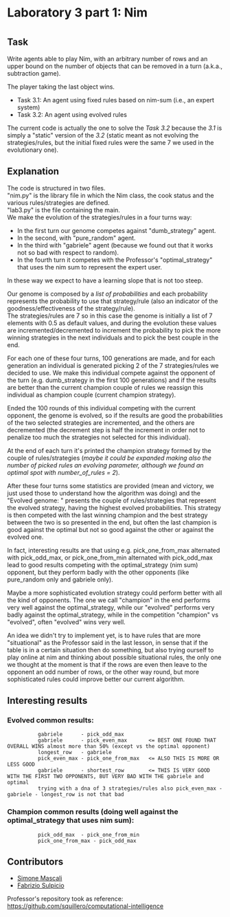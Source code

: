 # Laboratory 3 part 1: Nim
#
## Task

Write agents able to play Nim, with an arbitrary number of rows and an upper bound  on the number of objects that can be removed in a turn (a.k.a., subtraction game).

The player taking the last object wins.

- Task 3.1: An agent using fixed rules based on nim-sum (i.e., an expert system)
- Task 3.2: An agent using evolved rules

The current code is actually the one to solve the _Task 3.2_ because the _3.1_ is simply a "static" version of the _3.2_ (static meant as not evolving the strategies/rules, but the initial fixed rules were the same 7 we used in the evolutionary one).

## Explanation

The code is structured in two files. \
"nim.py" is the library file in which the Nim class, the cook status and the various rules/strategies are defined. \
"lab3.py" is the file containing the main. \
We make the evolution of the strategies/rules in a four turns way:
- In the first turn our genome competes against "dumb_strategy" agent.
- In the second, with "pure_random" agent.
- In the third with "gabriele" agent (because we found out that it works not so bad with respect to random).
- In the fourth turn it competes with the Professor's "optimal_strategy" that uses the nim sum to represent the expert user.

In these way we expect to have a learning slope that is not too steep.

Our genome is composed by a *list of probabilities* and each probability represents the probability to use that strategy/rule (also an indicator of the goodness/effectiveness of the strategy/rule). \
The strategies/rules are 7 so in this case the genome is initially a list of 7 elements with 0.5 as default values, and during the evolution these values are incremented/decremented to increment the probability to pick the more winning strategies in the next individuals and to pick the best couple in the end.

For each one of these four turns, 100 generations are made, and for each generation an individual is generated picking 2 of the 7 strategies/rules we decided to use.
We make this individual compete against the opponent of the turn (e.g. dumb_strategy in the first 100 generations) and if the results are better than the current champion couple of rules we reassign this individual as champion couple (current champion strategy).

Ended the 100 rounds of this individual competing with the current opponent, the genome is evolved, so if the results are good the probabilities of the two selected strategies are incremented, and the others are decremented (the decrement step is half the increment in order not to penalize too much the strategies not selected for this individual).

At the end of each turn it's printed the champion strategy formed by the couple of rules/strategies (*maybe it could be expanded making also the number of picked rules an evolving parameter, although we found an optimal spot with  number_of_rules = 2*).

After these four turns some statistics are provided (mean and victory, we just used those to understand how the algorithm was doing) and the "Evolved genome: " presents the couple of rules/strategies that represent the evolved strategy, having the highest evolved probabilities.
This strategy is then competed with the last winning champion and the best strategy between the two is so presented in the end, but often the last champion is good against the optimal but not so good against the other or against the evolved one.

In fact, interesting results are that using e.g. pick_one_from_max alternated with pick_odd_max, or pick_one_from_min alternated with pick_odd_max lead to good results competing with the optimal_strategy (nim sum) opponent, but they perform badly with the other opponents (like pure_random only and gabriele only).

Maybe a more sophisticated evolution strategy could perform better with all the kind of opponents.
The one we call "champion" in the end performs very well against the optimal_strategy, while our "evolved" performs very badly against the optimal_strategy, while in the competition "champion" vs "evolved", often "evolved" wins very well.

An idea we didn't try to implement yet, is to have rules that are more "situational" as the Professor said in the last lesson, in sense that if the table is in a certain situation then do something, but also trying ourself to play online at nim and thinking about possible situational rules, the only one we thought at the moment is that if the rows are even then leave to the opponent an odd number of rows, or the other way round, but more sophisticated rules could improve better our current algorithm.

## Interesting results

### Evolved common results: 
              gabriele      - pick_odd_max 
              gabriele      - pick_even_max       <= BEST ONE FOUND THAT OVERALL WINS almost more than 50% (except vs the optimal opponent) 
              longest_row   - gabriele 
              pick_even_max - pick_one_from_max   <= ALSO THIS IS MORE OR LESS GOOD
              gabriele      - shortest_row        <= THIS IS VERY GOOD WITH THE FIRST TWO OPPONENTS, BUT VERY BAD WITH THE gabriele and optimal  
              trying with a dna of 3 strategies/rules also pick_even_max - gabriele - longest_row is not that bad

### Champion common results (doing well against the optimal_strategy that uses nim sum): 
              pick_odd_max  - pick_one_from_min 
              pick_one_from_max - pick_odd_max 


## Contributors

- [Simone Mascali](https://github.com/vmask25)
- [Fabrizio Sulpicio](https://github.com/Xiusss)

Professor's repository took as reference: https://github.com/squillero/computational-intelligence
